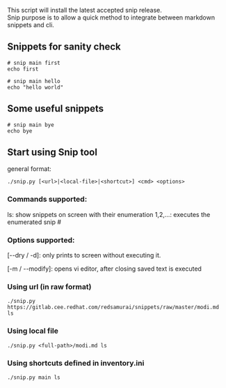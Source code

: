 This script will install the latest accepted snip release. \
Snip purpose is to allow a quick method to integrate between markdown snippets and cli.

## Snippets for sanity check

```
# snip main first
echo first
```

```
# snip main hello
echo "hello world"
```

## Some useful snippets

```
# snip main bye
echo bye
```

## Start using Snip tool
general format:
```
./snip.py [<url>|<local-file>|<shortcut>] <cmd> <options>
```

### Commands supported:
ls: show snippets on screen with their enumeration
1,2,...: executes the enumerated snip #

### Options supported:
[--dry / -d]: only prints to screen without executing it.

[-m / --modify]: opens vi editor, after closing saved text is executed

### Using url (in raw format)

```
./snip.py https://gitlab.cee.redhat.com/redsamurai/snippets/raw/master/modi.md ls
```

### Using local file

```
./snip.py <full-path>/modi.md ls
```

### Using shortcuts defined in inventory.ini

```
./snip.py main ls
```